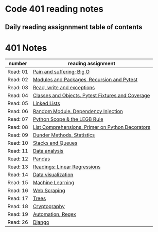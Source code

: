 # Code 401 reading notes

## Daily reading assignnment table of contents

# 401 Notes 

number| reading assignment
---- | ----
Read: 01 | [Pain and suffering; Big O]()
Read: 02 | [Modules and Packages, Recursion and Pytest ]()
Read: 03 | [Read, write and exceptions]()
Read: 04 | [Classes and Objects. Pytest Fixtures and Coverage](https://github.com/sydoruk89/reading-notes/blob/master/401-notes/class-04.md)
Read: 05 | [Linked Lists](https://github.com/sydoruk89/reading-notes/blob/master/401-notes/class-05.md)
Read: 06 | [Random Module. Dependency Injection](https://github.com/sydoruk89/reading-notes/blob/master/401-notes/class-06.md)
Read: 07 | [Python Scope & the LEGB Rule](https://github.com/sydoruk89/reading-notes/blob/master/401-notes/class-07.md)
Read: 08 | [List Comprehensions. Primer on Python Decorators](https://github.com/sydoruk89/reading-notes/blob/master/401-notes/class-08.md)
Read: 09 | [Dunder Methods. Statistics](https://github.com/sydoruk89/reading-notes/blob/master/401-notes/class-09.md)
Read: 10 | [Stacks and Queues](https://github.com/sydoruk89/reading-notes/blob/master/401-notes/class-10.md)
Read: 11 | [Data analysis](https://github.com/sydoruk89/reading-notes/blob/master/401-notes/class-11.md)
Read: 12 | [Pandas](https://github.com/sydoruk89/reading-notes/blob/master/401-notes/class-12.md)
Read: 13 | [Readings: Linear Regressions](https://github.com/sydoruk89/reading-notes/blob/master/401-notes/class-13.md)
Read: 14 | [Data visualization](https://github.com/sydoruk89/reading-notes/blob/master/401-notes/class-14.md)
Read: 15 | [Machine Learning](https://github.com/sydoruk89/reading-notes/blob/master/401-notes/class-15.md)
Read: 16 | [Web Scraping](https://github.com/sydoruk89/reading-notes/blob/master/401-notes/class-16.md)
Read: 17 | [Trees](https://github.com/sydoruk89/reading-notes/blob/master/401-notes/class-17.md)
Read: 18 | [Cryptography](https://github.com/sydoruk89/reading-notes/blob/master/401-notes/class-18.md)
Read: 19 | [Automation, Regex](https://github.com/sydoruk89/reading-notes/blob/master/401-notes/class-19.md)
Read: 26 | [Django](https://github.com/sydoruk89/reading-notes/blob/master/401-notes/class-26.md)
